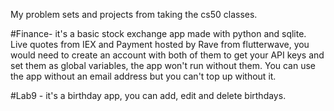 My problem sets and projects from taking the cs50 classes.

#Finance- it's a basic stock exchange app made with python and sqlite. Live quotes from IEX and Payment hosted by Rave from flutterwave, you would need to create an account with both of them to get your API keys and set them as global variables, the app won't run without them. You can use the app without an email address but you can't top up without it.

#Lab9 - it's a birthday app, you can add, edit and delete birthdays.

